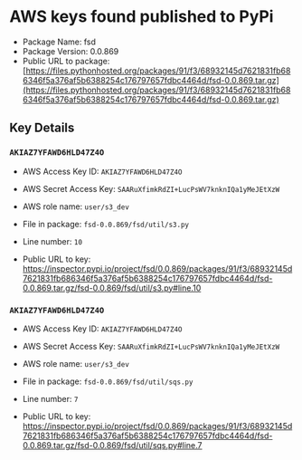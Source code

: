 # AWS keys found published to PyPi

* Package Name: fsd
* Package Version: 0.0.869
* Public URL to package: [https://files.pythonhosted.org/packages/91/f3/68932145d7621831fb686346f5a376af5b6388254c176797657fdbc4464d/fsd-0.0.869.tar.gz](https://files.pythonhosted.org/packages/91/f3/68932145d7621831fb686346f5a376af5b6388254c176797657fdbc4464d/fsd-0.0.869.tar.gz)

## Key Details

### `AKIAZ7YFAWD6HLD47Z4O`

* AWS Access Key ID: `AKIAZ7YFAWD6HLD47Z4O`
* AWS Secret Access Key: `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` 
* AWS role name: `user/s3_dev`
* File in package: `fsd-0.0.869/fsd/util/s3.py`
* Line number: `10`

* Public URL to key: https://inspector.pypi.io/project/fsd/0.0.869/packages/91/f3/68932145d7621831fb686346f5a376af5b6388254c176797657fdbc4464d/fsd-0.0.869.tar.gz/fsd-0.0.869/fsd/util/s3.py#line.10



### `AKIAZ7YFAWD6HLD47Z4O`

* AWS Access Key ID: `AKIAZ7YFAWD6HLD47Z4O`
* AWS Secret Access Key: `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` 
* AWS role name: `user/s3_dev`
* File in package: `fsd-0.0.869/fsd/util/sqs.py`
* Line number: `7`

* Public URL to key: https://inspector.pypi.io/project/fsd/0.0.869/packages/91/f3/68932145d7621831fb686346f5a376af5b6388254c176797657fdbc4464d/fsd-0.0.869.tar.gz/fsd-0.0.869/fsd/util/sqs.py#line.7


